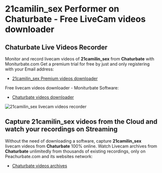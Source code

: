 # 21camilin_sex Performer on Chaturbate - Free LiveCam videos downloader

## Chaturbate Live Videos Recorder

Monitor and record livecam videos of **21camilin_sex** from **Chaturbate** with Moniturbate.com
Get a premium trial for free by just and only registering with your Email address:
* [21camilin_sex Premium videos downloader](https://moniturbate.com/request-demo-licence-key.html)

Free livecam videos downloader - Moniturbate Software:
* [Chaturbate videos downloader](https://moniturbate.com/moniturbate-download-software.html)

![21camilin_sex livecam videos recorder](https://peachurnet.com/templates/moniturbate-software.png)


## Capture 21camilin_sex videos from the Cloud and watch your recordings on Streaming

Without the need of downloading a software, capture **21camilin_sex** livecam videos from **Chaturbate** 100% online.
Watch Livecam archives from **Chaturbate** unlimitedly from thousands of existing recordings, only on Peachurbate.com and its websites network:
* [Chaturbate videos archives](https://peachurnet.com/)